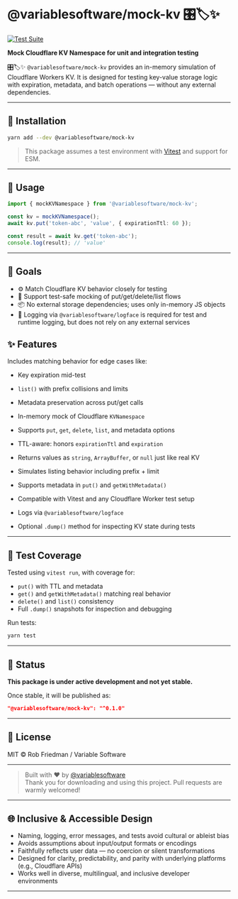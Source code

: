 # @variablesoftware/mock-kv 🎛️🏷️✨

[![Test Suite](https://img.shields.io/badge/tests-passing-brightgreen)](https://github.com/variablesoftware/mock-kv/actions)

**Mock Cloudflare KV Namespace for unit and integration testing**

🎛️🏷️✨ `@variablesoftware/mock-kv` provides an in-memory simulation of Cloudflare Workers KV. It is designed for testing key-value storage logic with expiration, metadata, and batch operations — without any external dependencies.

---

## 🔧 Installation

```bash
yarn add --dev @variablesoftware/mock-kv
```

> This package assumes a test environment with [Vitest](https://vitest.dev/) and support for ESM.

---

## 🚀 Usage

```ts
import { mockKVNamespace } from '@variablesoftware/mock-kv';

const kv = mockKVNamespace();
await kv.put('token-abc', 'value', { expirationTtl: 60 });

const result = await kv.get('token-abc');
console.log(result); // 'value'
```

---

## 🎯 Goals

- ⚙ Match Cloudflare KV behavior closely for testing
- 🧪 Support test-safe mocking of put/get/delete/list flows
- 📦 No external storage dependencies; uses only in-memory JS objects
- 📎 Logging via `@variablesoftware/logface` is required for test and runtime logging, but does not rely on any external services

## ✨ Features

Includes matching behavior for edge cases like:
- Key expiration mid-test
- `list()` with prefix collisions and limits
- Metadata preservation across put/get calls

- In-memory mock of Cloudflare `KVNamespace`
- Supports `put`, `get`, `delete`, `list`, and metadata options
- TTL-aware: honors `expirationTtl` and `expiration`
- Returns values as `string`, `ArrayBuffer`, or `null` just like real KV
- Simulates listing behavior including prefix + limit
- Supports metadata in `put()` and `getWithMetadata()`
- Compatible with Vitest and any Cloudflare Worker test setup
- Logs via `@variablesoftware/logface`
- Optional `.dump()` method for inspecting KV state during tests

---

## 🧪 Test Coverage

Tested using `vitest run`, with coverage for:
- `put()` with TTL and metadata
- `get()` and `getWithMetadata()` matching real behavior
- `delete()` and `list()` consistency
- Full `.dump()` snapshots for inspection and debugging

Run tests:
```bash
yarn test
```

---

## 🚧 Status

**This package is under active development and not yet stable.**

Once stable, it will be published as:
```json
"@variablesoftware/mock-kv": "^0.1.0"
```

---

## 📄 License

MIT © Rob Friedman / Variable Software

---

> Built with ❤️ by [@variablesoftware](https://github.com/variablesoftware)  
> Thank you for downloading and using this project. Pull requests are warmly welcomed!

---

## 🌐 Inclusive & Accessible Design

- Naming, logging, error messages, and tests avoid cultural or ableist bias
- Avoids assumptions about input/output formats or encodings
- Faithfully reflects user data — no coercion or silent transformations
- Designed for clarity, predictability, and parity with underlying platforms (e.g., Cloudflare APIs)
- Works well in diverse, multilingual, and inclusive developer environments

---
